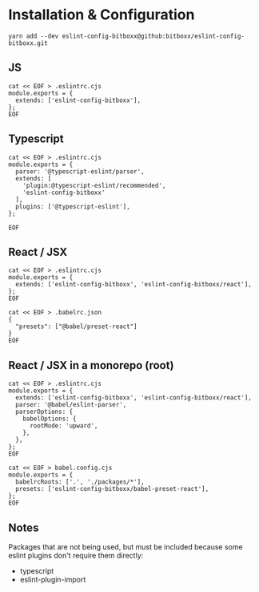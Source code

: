 # Installation & Configuration

`yarn add --dev eslint-config-bitboxx@github:bitboxx/eslint-config-bitboxx.git`

## JS

```
cat << EOF > .eslintrc.cjs
module.exports = {
  extends: ['eslint-config-bitboxx'],
};
EOF

```

## Typescript

```
cat << EOF > .eslintrc.cjs
module.exports = {
  parser: '@typescript-eslint/parser',
  extends: [
    'plugin:@typescript-eslint/recommended',
    'eslint-config-bitboxx'
  ],
  plugins: ['@typescript-eslint'],
};

EOF

```

## React / JSX

```
cat << EOF > .eslintrc.cjs
module.exports = {
  extends: ['eslint-config-bitboxx', 'eslint-config-bitboxx/react'],
};
EOF

cat << EOF > .babelrc.json
{
  "presets": ["@babel/preset-react"]
}
EOF
```

## React / JSX in a monorepo (root)

```
cat << EOF > .eslintrc.cjs
module.exports = {
  extends: ['eslint-config-bitboxx', 'eslint-config-bitboxx/react'],
  parser: '@babel/eslint-parser',
  parserOptions: {
    babelOptions: {
      rootMode: 'upward',
    },
  },
};
EOF

cat << EOF > babel.config.cjs
module.exports = {
  babelrcRoots: ['.', './packages/*'],
  presets: ['eslint-config-bitboxx/babel-preset-react'],
};
EOF
```

## Notes

Packages that are not being used, but must be included because some eslint plugins don't require them directly:

 - typescript
 - eslint-plugin-import
